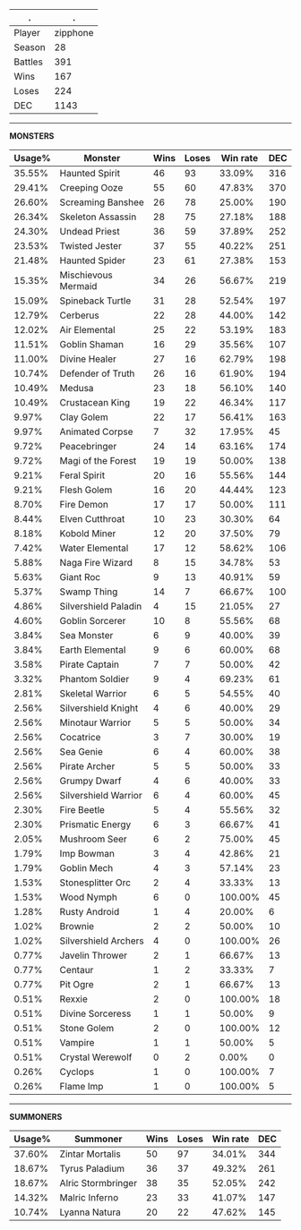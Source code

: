 .|.
|-|-
Player|zipphone
Season|28
Battles|391
Wins|167
Loses|224
DEC|1143

---
**MONSTERS**

Usage%|Monster|Wins|Loses|Win rate|DEC|
-|-|-|-|-|-|
35.55%|Haunted Spirit|46|93|33.09%|316|
29.41%|Creeping Ooze|55|60|47.83%|370|
26.60%|Screaming Banshee|26|78|25.00%|190|
26.34%|Skeleton Assassin|28|75|27.18%|188|
24.30%|Undead Priest|36|59|37.89%|252|
23.53%|Twisted Jester|37|55|40.22%|251|
21.48%|Haunted Spider|23|61|27.38%|153|
15.35%|Mischievous Mermaid|34|26|56.67%|219|
15.09%|Spineback Turtle|31|28|52.54%|197|
12.79%|Cerberus|22|28|44.00%|142|
12.02%|Air Elemental|25|22|53.19%|183|
11.51%|Goblin Shaman|16|29|35.56%|107|
11.00%|Divine Healer|27|16|62.79%|198|
10.74%|Defender of Truth|26|16|61.90%|194|
10.49%|Medusa|23|18|56.10%|140|
10.49%|Crustacean King|19|22|46.34%|117|
9.97%|Clay Golem|22|17|56.41%|163|
9.97%|Animated Corpse|7|32|17.95%|45|
9.72%|Peacebringer|24|14|63.16%|174|
9.72%|Magi of the Forest|19|19|50.00%|138|
9.21%|Feral Spirit|20|16|55.56%|144|
9.21%|Flesh Golem|16|20|44.44%|123|
8.70%|Fire Demon|17|17|50.00%|111|
8.44%|Elven Cutthroat|10|23|30.30%|64|
8.18%|Kobold Miner|12|20|37.50%|79|
7.42%|Water Elemental|17|12|58.62%|106|
5.88%|Naga Fire Wizard|8|15|34.78%|53|
5.63%|Giant Roc|9|13|40.91%|59|
5.37%|Swamp Thing|14|7|66.67%|100|
4.86%|Silvershield Paladin|4|15|21.05%|27|
4.60%|Goblin Sorcerer|10|8|55.56%|68|
3.84%|Sea Monster|6|9|40.00%|39|
3.84%|Earth Elemental|9|6|60.00%|68|
3.58%|Pirate Captain|7|7|50.00%|42|
3.32%|Phantom Soldier|9|4|69.23%|61|
2.81%|Skeletal Warrior|6|5|54.55%|40|
2.56%|Silvershield Knight|4|6|40.00%|29|
2.56%|Minotaur Warrior|5|5|50.00%|34|
2.56%|Cocatrice|3|7|30.00%|19|
2.56%|Sea Genie|6|4|60.00%|38|
2.56%|Pirate Archer|5|5|50.00%|33|
2.56%|Grumpy Dwarf|4|6|40.00%|33|
2.56%|Silvershield Warrior|6|4|60.00%|45|
2.30%|Fire Beetle|5|4|55.56%|32|
2.30%|Prismatic Energy|6|3|66.67%|41|
2.05%|Mushroom Seer|6|2|75.00%|45|
1.79%|Imp Bowman|3|4|42.86%|21|
1.79%|Goblin Mech|4|3|57.14%|23|
1.53%|Stonesplitter Orc|2|4|33.33%|13|
1.53%|Wood Nymph|6|0|100.00%|45|
1.28%|Rusty Android|1|4|20.00%|6|
1.02%|Brownie|2|2|50.00%|10|
1.02%|Silvershield Archers|4|0|100.00%|26|
0.77%|Javelin Thrower|2|1|66.67%|13|
0.77%|Centaur|1|2|33.33%|7|
0.77%|Pit Ogre|2|1|66.67%|13|
0.51%|Rexxie|2|0|100.00%|18|
0.51%|Divine Sorceress|1|1|50.00%|9|
0.51%|Stone Golem|2|0|100.00%|12|
0.51%|Vampire|1|1|50.00%|5|
0.51%|Crystal Werewolf|0|2|0.00%|0|
0.26%|Cyclops|1|0|100.00%|7|
0.26%|Flame Imp|1|0|100.00%|5|

---
**SUMMONERS**

Usage%|Summoner|Wins|Loses|Win rate|DEC|
-|-|-|-|-|-|
37.60%|Zintar Mortalis|50|97|34.01%|344|
18.67%|Tyrus Paladium|36|37|49.32%|261|
18.67%|Alric Stormbringer|38|35|52.05%|242|
14.32%|Malric Inferno|23|33|41.07%|147|
10.74%|Lyanna Natura|20|22|47.62%|145|
